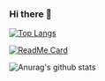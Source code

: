 ### Hi there 👋

[![Top Langs](https://github-readme-stats.vercel.app/api/top-langs/?username=rrickgauer)](https://github.com/anuraghazra/github-readme-stats)

[![ReadMe Card](https://github-readme-stats.vercel.app/api/pin/?username=rrickgauer&repo=song-requests)](https://github.com/anuraghazra/github-readme-stats)


![Anurag's github stats](https://github-readme-stats.vercel.app/api?username=rrickgauer&show_icons=true)



